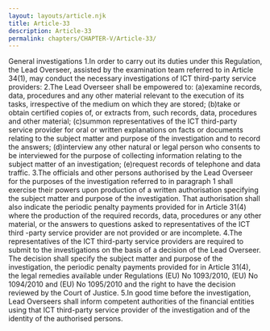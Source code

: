```yaml
---
layout: layouts/article.njk
title: Article-33
description: Article-33
permalink: chapters/CHAPTER-V/Article-33/
---
```

General investigations 
1.In order to carry out its duties under this Regulation, the Lead Overseer, assisted by the examination team referred to in Article 34(1), may conduct the necessary investigations of ICT third-party service providers: 
2.The Lead Overseer shall be empowered to:
(a)examine records, data, procedures and any other material relevant to the execution of its tasks, irrespective of the medium on which they are stored;
(b)take or obtain certified copies of, or extracts from, such records, data, procedures and other material;
(c)summon representatives of the ICT third-party service provider for oral or written explanations on facts or documents relating to the subject matter and purpose of the investigation and to record the answers;
(d)interview any other natural or legal person who consents to be interviewed for the purpose of collecting information relating to the subject matter of an investigation;
(e)request records of telephone and data traffic. 
3.The officials and other persons authorised by the Lead Overseer for the purposes of the investigation referred to in paragraph 1 shall exercise their powers upon production of a written authorisation specifying the subject matter and purpose of the investigation. 
That authorisation shall also indicate the periodic penalty payments provided for in Article 31(4) where the production of the required records, data, procedures or any other material, or the answers to questions asked to representatives of the ICT third -party service provider are not provided or are incomplete.
4.The representatives of the ICT third-party service providers are required to submit to the investigations on the basis of a decision of the Lead Overseer. The decision shall specify the subject matter and purpose of the investigation, the periodic penalty payments provided for in Article 31(4), the legal remedies available under Regulations (EU) No 1093/2010, (EU) No 1094/2010 and (EU) No 1095/2010 and the right to have the decision reviewed by the Court of Justice.
5.In good time before the investigation, Lead Overseers shall inform competent authorities of the financial entities using that ICT third-party service provider of the investigation and of the identity of the authorised persons. 

